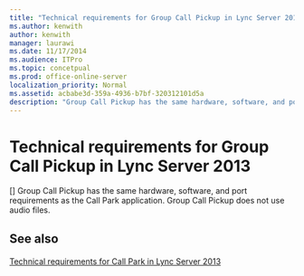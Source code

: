 ```yaml
---
title: "Technical requirements for Group Call Pickup in Lync Server 2013"
ms.author: kenwith
author: kenwith
manager: laurawi
ms.date: 11/17/2014
ms.audience: ITPro
ms.topic: concetpual
ms.prod: office-online-server
localization_priority: Normal
ms.assetid: acbabe3d-359a-4936-b7bf-320312101d5a
description: "Group Call Pickup has the same hardware, software, and port requirements as the Call Park application. Group Call Pickup does not use audio files."
---
```


# Technical requirements for Group Call Pickup in Lync Server 2013
[]
Group Call Pickup has the same hardware, software, and port requirements as the Call Park application. Group Call Pickup does not use audio files.
  
## See also

#### 

[Technical requirements for Call Park in Lync Server 2013](technical-requirements-for-call-park.md)

